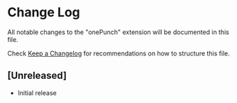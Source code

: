 # Change Log

All notable changes to the "onePunch" extension will be documented in this file.

Check [Keep a Changelog](http://keepachangelog.com/) for recommendations on how to structure this file.

## [Unreleased]

- Initial release